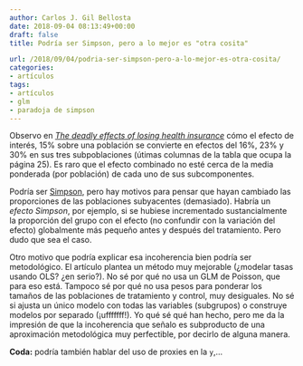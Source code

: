 ```yaml
---
author: Carlos J. Gil Bellosta
date: 2018-09-04 08:13:49+00:00
draft: false
title: Podría ser Simpson, pero a lo mejor es "otra cosita"

url: /2018/09/04/podria-ser-simpson-pero-a-lo-mejor-es-otra-cosita/
categories:
- artículos
tags:
- artículos
- glm
- paradoja de simpson
---
```


Observo en [_The deadly effects of losing health insurance_](https://ep00.epimg.net/descargables/2018/04/13/617bc3f9263d9a0dbcf3704f8d75a095.pdf) cómo el efecto de interés, 15% sobre una población se convierte en efectos del 16%, 23% y 30% en sus tres subpoblaciones (útimas columnas de la tabla que ocupa la página 25). Es raro que el efecto combinado no esté cerca de la media ponderada (por población) de cada uno de sus subcomponentes.

Podría ser [Simpson](https://www.datanalytics.com/tag/paradoja-de-simpson/), pero hay motivos para pensar que hayan cambiado las proporciones de las poblaciones subyacentes (demasiado). Habría un _efecto Simpson_, por ejemplo, si se hubiese incrementado sustancialmente la proporción del grupo con el efecto (no confundir con la variación del efecto) globalmente más pequeño antes y después del tratamiento. Pero dudo que sea el caso.

Otro motivo que podría explicar esa incoherencia bien podría ser metodológico. El artículo plantea un método muy mejorable (¿modelar tasas usando OLS? ¿en serio?). No sé por qué no usa un GLM de Poisson, que para eso está. Tampoco sé por qué no usa pesos para ponderar los tamaños de las poblaciones de tratamiento y control, muy desiguales. No sé si ajusta un único modelo con todas las variables (subgrupos) o construye modelos por separado (¡ufffffff!). Yo qué sé qué han hecho, pero me da la impresión de que la incoherencia que señalo es subproducto de una aproximación metodológica muy perfectible, por decirlo de alguna manera.

**Coda:** podría también hablar del uso de proxies en la `y`,...